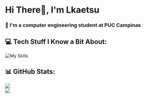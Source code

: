 # Hi There👋, I'm Lkaetsu
### 🌱 I'm a computer engineering student at PUC Campinas

## 💻 Tech Stuff I Know a Bit About:
![My Skills](https://skillicons.dev/icons?i=c,cpp,python,php,java,js,html,css,mysql,postgresql,laravel,flask,nextjs,vue,react,vite,docker,kubernetes,electron,nodejs,godot,arduino,git)
## 📊 GitHub Stats:
![](https://github-readme-stats.vercel.app/api?username=Lkaetsu&theme=dark&hide_border=false&include_all_commits=true&count_private=false)<br/>
![](https://github-readme-stats.vercel.app/api/top-langs/?username=Lkaetsu&theme=dark&hide_border=false&include_all_commits=true&count_private=false&layout=compact)

<!--
**Lkaetsu/Lkaetsu** is a ✨ _special_ ✨ repository because its `README.md` (this file) appears on your GitHub profile.

Here are some ideas to get you started:

- 🔭 I’m currently working on ...
- 🌱 I’m currently learning ...
- 👯 I’m looking to collaborate on ...
- 🤔 I’m looking for help with ...
- 💬 Ask me about ...
- 📫 How to reach me: ...
- 😄 Pronouns: ...
- ⚡ Fun fact: ...
-->
